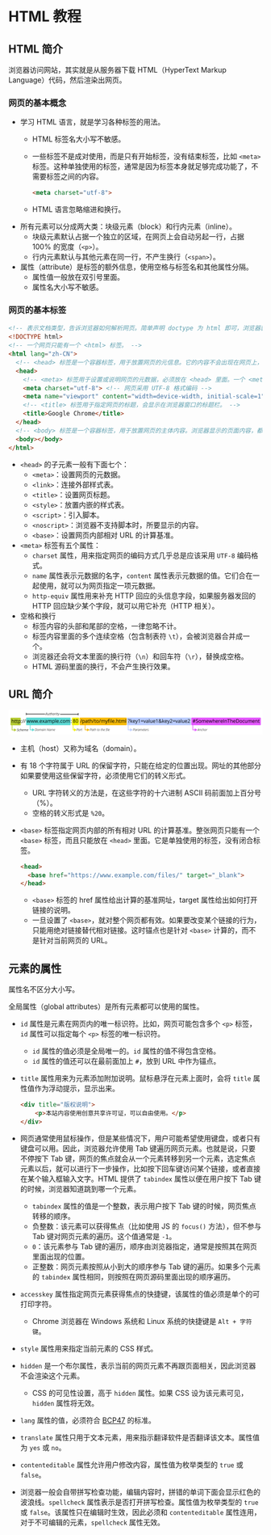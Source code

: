 # HTML 教程

## HTML 简介

浏览器访问网站，其实就是从服务器下载 HTML（HyperText Markup Language）代码，然后渲染出网页。

### 网页的基本概念

- 学习 HTML 语言，就是学习各种标签的用法。
    - HTML 标签名大小写不敏感。
    - 一些标签不是成对使用，而是只有开始标签，没有结束标签，比如 `<meta>` 标签。这种单独使用的标签，通常是因为标签本身就足够完成功能了，不需要标签之间的内容。

        ```html
        <meta charset="utf-8">
        ```

    - HTML 语言忽略缩进和换行。
- 所有元素可以分成两大类：块级元素（block）和行内元素（inline）。
    - 块级元素默认占据一个独立的区域，在网页上会自动另起一行，占据 100% 的宽度（`<p>`）。
    - 行内元素默认与其他元素在同一行，不产生换行（`<span>`）。
- 属性（attribute）是标签的额外信息，使用空格与标签名和其他属性分隔。
    - 属性值一般放在双引号里面。
    - 属性名大小写不敏感。

### 网页的基本标签

```html
<!-- 表示文档类型，告诉浏览器如何解析网页。简单声明 doctype 为 html 即可，浏览器就会按照 HTML5 的规则处理网页。 -->
<!DOCTYPE html>
<!-- 一个网页只能有一个 <html> 标签。 -->
<html lang="zh-CN">
  <!-- <head> 标签是一个容器标签，用于放置网页的元信息。它的内容不会出现在网页上，而是为网页渲染提供额外信息。 -->
  <head>
    <!-- <meta> 标签用于设置或说明网页的元数据，必须放在 <head> 里面。一个 <meta> 标签就是一项元数据，网页可以有多个 <meta>。<meta> 标签约定放在 <head> 内容的最前面。 -->
    <meta charset="utf-8"> <!-- 网页采用 UTF-8 格式编码 -->
    <meta name="viewport" content="width=device-width, initial-scale=1"> <!-- 网页在手机端可以自动缩放 -->
    <!-- <title> 标签用于指定网页的标题，会显示在浏览器窗口的标题栏。 -->
    <title>Google Chrome</title>
  </head>
  <!-- <body> 标签是一个容器标签，用于放置网页的主体内容。浏览器显示的页面内容，都放置在它的内部。它是 <html> 的第二个子元素，紧跟在 <head> 后面。 -->
  <body></body>
</html>
```

- `<head>` 的子元素一般有下面七个：
    - `<meta>`：设置网页的元数据。
    - `<link>`：连接外部样式表。
    - `<title>`：设置网页标题。
    - `<style>`：放置内嵌的样式表。
    - `<script>`：引入脚本。
    - `<noscript>`：浏览器不支持脚本时，所要显示的内容。
    - `<base>`：设置网页内部相对 URL 的计算基准。
- `<meta>` 标签有五个属性：
    - `charset` 属性，用来指定网页的编码方式几乎总是应该采用 `UTF-8` 编码格式。
    - `name` 属性表示元数据的名字，`content` 属性表示元数据的值。它们合在一起使用，就可以为网页指定一项元数据。
    - `http-equiv` 属性用来补充 HTTP 回应的头信息字段，如果服务器发回的 HTTP 回应缺少某个字段，就可以用它补充（HTTP 相关）。
- 空格和换行
    - 标签内容的头部和尾部的空格，一律忽略不计。
    - 标签内容里面的多个连续空格（包含制表符 `\t`），会被浏览器合并成一个。
    - 浏览器还会将文本里面的换行符（`\n`）和回车符（`\r`），替换成空格。
    - HTML 源码里面的换行，不会产生换行效果。

## URL 简介

![URL](/images/frontend/html/url.png)

- 主机（host）又称为域名（domain）。
- 有 18 个字符属于 URL 的保留字符，只能在给定的位置出现。网址的其他部分如果要使用这些保留字符，必须使用它们的转义形式。
    - URL 字符转义的方法是，在这些字符的十六进制 ASCII 码前面加上百分号（%）。
    - 空格的转义形式是 `%20`。
- `<base>` 标签指定网页内部的所有相对 URL 的计算基准。整张网页只能有一个 `<base>` 标签，而且只能放在 `<head>` 里面。它是单独使用的标签，没有闭合标签。

    ```html
    <head>
      <base href="https://www.example.com/files/" target="_blank">
    </head>
    ```

    - `<base>` 标签的 href 属性给出计算的基准网址，target 属性给出如何打开链接的说明。
    - 一旦设置了 `<base>`，就对整个网页都有效。如果要改变某个链接的行为，只能用绝对链接替代相对链接。这时锚点也是针对 `<base>` 计算的，而不是针对当前网页的 URL。

## 元素的属性

属性名不区分大小写。

全局属性（global attributes）是所有元素都可以使用的属性。

- `id` 属性是元素在网页内的唯一标识符。比如，网页可能包含多个 `<p>` 标签，`id` 属性可以指定每个 `<p>` 标签的唯一标识符。
    - `id` 属性的值必须是全局唯一的。`id` 属性的值不得包含空格。
    - `id` 属性的值还可以在最前面加上 `#`，放到 URL 中作为锚点。
- `title` 属性用来为元素添加附加说明。鼠标悬浮在元素上面时，会将 `title` 属性值作为浮动提示，显示出来。

    ```html
    <div title="版权说明">
        <p>本站内容使用创意共享许可证，可以自由使用。</p>
    </div>
    ```

- 网页通常使用鼠标操作，但是某些情况下，用户可能希望使用键盘，或者只有键盘可以用。因此，浏览器允许使用 Tab 键遍历网页元素。也就是说，只要不停按下 Tab 键，网页的焦点就会从一个元素转移到另一个元素，选定焦点元素以后，就可以进行下一步操作，比如按下回车键访问某个链接，或者直接在某个输入框输入文字。HTML 提供了 `tabindex` 属性以便在用户按下 Tab 键的时候，浏览器知道跳到哪一个元素。
    - `tabindex` 属性的值是一个整数，表示用户按下 Tab 键的时候，网页焦点转移的顺序。
    - 负整数：该元素可以获得焦点（比如使用 JS 的 `focus()` 方法），但不参与 Tab 键对网页元素的遍历。这个值通常是 `-1`。
    - `0`：该元素参与 Tab 键的遍历，顺序由浏览器指定，通常是按照其在网页里面出现的位置。
    - 正整数：网页元素按照从小到大的顺序参与 Tab 键的遍历。如果多个元素的 `tabindex` 属性相同，则按照在网页源码里面出现的顺序遍历。
- `accesskey` 属性指定网页元素获得焦点的快捷键，该属性的值必须是单个的可打印字符。
    - Chrome 浏览器在 Windows 系统和 Linux 系统的快捷键是 `Alt + 字符键`。
- `style` 属性用来指定当前元素的 CSS 样式。
- `hidden` 是一个布尔属性，表示当前的网页元素不再跟页面相关，因此浏览器不会渲染这个元素。
    - CSS 的可见性设置，高于 `hidden` 属性。如果 CSS 设为该元素可见，`hidden` 属性将无效。
- `lang` 属性的值，必须符合 [BCP47](https://www.rfc-editor.org/bcp/bcp47.txt) 的标准。
- `translate` 属性只用于文本元素，用来指示翻译软件是否翻译该文本。属性值为 `yes` 或 `no`。
- `contenteditable` 属性允许用户修改内容，属性值为枚举类型的 `true` 或 `false`。
- 浏览器一般会自带拼写检查功能，编辑内容时，拼错的单词下面会显示红色的波浪线。`spellcheck` 属性表示是否打开拼写检查。属性值为枚举类型的 `true` 或 `false`。该属性只在编辑时生效，因此必须和 `contenteditable` 属性连用，对于不可编辑的元素，`spellcheck` 属性无效。
